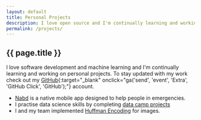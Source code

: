 ```yaml
---
layout: default
title: Personal Projects
description: I love open source and I'm continually learning and working on personal projects.
permalink: /projects/
---
```


## {{ page.title }}

I love software development and machine learning and I'm continually learning and working on personal projects.
To stay updated with my work check out my [GitHub][1]{:target="_blank" onclick="ga('send', 'event', 'Extra', 'GitHub Click', 'GitHub');"} account.

- [Nabd][7] is a native mobile app designed to help people in emergencies.
- I practise data science skills by completing [data camp projects][6]
- I and my team implemented [Huffman Encoding][10] for images.



[1]: https://github.com/nada-ashraf
[2]: /ishows
[3]: /powercore/
[4]: /open-fast-struct/
[5]: /yarr-yet-another-ruby-repl/
[6]: https://github.com/Nada-Ashraf/data-science-projects-datacamp
[7]: https://github.com/Abdulrahman-Khalid/NABD-React-Native
[8]: http://arturoherrero.github.io/theyearwemet/365/
[9]: https://github.com/arturoherrero/biteydown
[10]: https://github.com/sbme-tutorials/huffman-encoding
[11]: https://github.com/arturoherrero/dotfiles
[12]: https://github.com/arturoherrero/twitterise
[13]: https://github.com/arturoherrero/4clojure
[14]: https://github.com/arturoherrero/human-resource-machine
[15]: https://github.com/arturoherrero/advent-of-code
